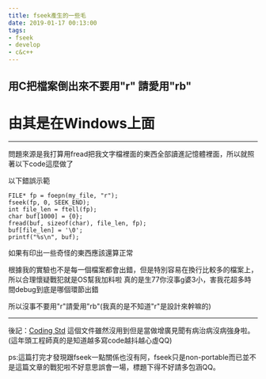 ```yaml
---
title: fseek產生的一些毛
date: 2019-01-17 00:13:00
tags:
- fseek
- develop
- c&c++
---
```


## 用C把檔案倒出來不要用"r" 請愛用"rb"

# 由其是在Windows上面
---

問題來源是我打算用fread把我文字檔裡面的東西全部讀進記憶體裡面，所以就照著以下code這麼做了


以下錯誤示範
```
FILE* fp = foepn(my_file, "r");
fseek(fp, 0, SEEK_END);
int file_len = ftell(fp);
char buf[1000] = {0};
fread(buf, sizeof(char), file_len, fp);
buf[file_len] = '\0';
printf("%s\n", buf);
```
如果有印出一些奇怪的東西應該還算正常

根據我的實驗也不是每一個檔案都會出錯，但是特別容易在換行比較多的檔案上，所以合理懷疑戰犯就是OS幫我加料啦
真的是生77你沒事g婆3小，害我花超多時間debug到底是哪個環節出錯

所以沒事不要用"r"請愛用"rb"(我真的是不知道"r"是設計來幹嘛的)

---
後記：[Coding Std](https://www.securecoding.cert.org/confluence/display/c/FIO19-C.+Do+not+use+fseek%28%29+and+ftell%28%29+to+compute+the+size+of+a+regular+file) 這個文件雖然沒用到但是當做增廣見聞有病治病沒病強身啦。(這年頭工程師真的是知道越多寫code越抖越心虛QQ)

ps:這篇打完才發現跟fseek一點關係也沒有阿，fseek只是non-portable而已並不是這篇文章的戰犯啦不好意思誤會一場，標題下得不好請多包涵QQ。
